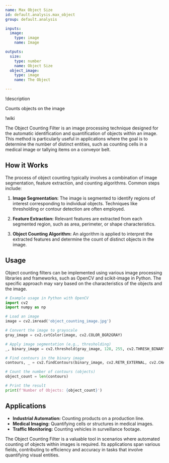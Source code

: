 ```yaml
---
name: Max Object Size
id: default.analysis.max_object
group: default.analysis

inputs:
  image:
    type: image
    name: Image

outputs:
  size:
    type: number
    name: Object Size
  object_image:
    type: image
    name: The Object

---
```


!description

Counts objects on the image

!wiki

The Object Counting Filter is an image processing technique designed for the automatic identification and quantification of objects within an image. This method is particularly useful in applications where the goal is to determine the number of distinct entities, such as counting cells in a medical image or tallying items on a conveyor belt.

## How it Works

The process of object counting typically involves a combination of image segmentation, feature extraction, and counting algorithms. Common steps include:

1. **Image Segmentation:** The image is segmented to identify regions of interest corresponding to individual objects. Techniques like thresholding or contour detection are often employed.

2. **Feature Extraction:** Relevant features are extracted from each segmented region, such as area, perimeter, or shape characteristics.

3. **Object Counting Algorithm:** An algorithm is applied to interpret the extracted features and determine the count of distinct objects in the image.

## Usage

Object counting filters can be implemented using various image processing libraries and frameworks, such as OpenCV and scikit-image in Python. The specific approach may vary based on the characteristics of the objects and the image.

```python
# Example usage in Python with OpenCV
import cv2
import numpy as np

# Load an image
image = cv2.imread('object_counting_image.jpg')

# Convert the image to grayscale
gray_image = cv2.cvtColor(image, cv2.COLOR_BGR2GRAY)

# Apply image segmentation (e.g., thresholding)
_, binary_image = cv2.threshold(gray_image, 128, 255, cv2.THRESH_BINARY)

# Find contours in the binary image
contours, _ = cv2.findContours(binary_image, cv2.RETR_EXTERNAL, cv2.CHAIN_APPROX_SIMPLE)

# Count the number of contours (objects)
object_count = len(contours)

# Print the result
print(f'Number of Objects: {object_count}')
```

## Applications

- **Industrial Automation:** Counting products on a production line.
- **Medical Imaging:** Quantifying cells or structures in medical images.
- **Traffic Monitoring:** Counting vehicles in surveillance footage.

The Object Counting Filter is a valuable tool in scenarios where automated counting of objects within images is required. Its applications span various fields, contributing to efficiency and accuracy in tasks that involve quantifying visual entities.